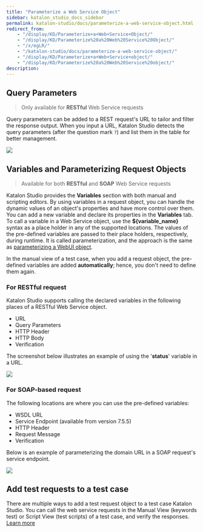 ```yaml
---
title: "Parameterize a Web Service Object" 
sidebar: katalon_studio_docs_sidebar
permalink: katalon-studio/docs/parameterize-a-web-service-object.html 
redirect_from:
    - "/display/KD/Parameterize+a+Web+Service+Object/"
    - "/display/KD/Parameterize%20a%20Web%20Service%20Object/"
    - "/x/egLR/"
    - "/katalon-studio/docs/parameterize-a-web-service-object/"
    - "/display/KD/Parameterize+a+Web+Service+object/"
    - "/display/KD/Parameterize%20a%20Web%20Service%20object/"
description: 
---
```


## Query Parameters

> Only available for **RESTful** Web Service requests

Query parameters can be added to a REST request's URL to tailor and filter the response output. When you input a URL, Katalon Studio detects the query parameters (after the question mark `?`) and list them in the table for better management.

![](https://github.com/katalon-studio/docs-images/raw/master/katalon-studio/docs/updated-parameterize-a-web-service-object/Screen-Shot-2018-09-18-at-5.04.18-PM.png)

## Variables and Parameterizing Request Objects

> Available for both **RESTful** and **SOAP** Web Service requests

Katalon Studio provides the **Variables** section with both manual and scripting editors. By using variables in a request object, you can handle the dynamic values of an object's properties and have more control over them. You can add a new variable and declare its properties in the **Variables** tab. To call a variable in a Web Service object, use the **${variable_name}** syntax as a place holder in any of the supported locations. The values of the pre-defined variables are passed to their place holders, respectively, during runtime. It is called parameterization, and the approach is the same as [parameterizing a WebUI object](https://docs.katalon.com/katalon-studio/docs/manage-web-test-object.html#parameterize-web-test-objects).

In the manual view of a test case, when you add a request object, the pre-defined variables are added **automatically**; hence, you don't need to define them again.

### For RESTful request

Katalon Studio supports calling the declared variables in the following places of a RESTful Web Service object.

* URL
* Query Parameters
* HTTP Header
* HTTP Body
* Verification

The screenshot below illustrates an example of using the '**status**' variable in a URL.

![](https://github.com/katalon-studio/docs-images/raw/master/katalon-studio/docs/updated-parameterize-a-web-service-object/Screen-Shot-2018-09-18-at-5.10.01-PM.png)

### For SOAP-based request

The following locations are where you can use the pre-defined variables:

* WSDL URL
* Service Endpoint (available from version 7.5.5)
* HTTP Header
* Request Message
* Verification

Below is an example of parameterizing the domain URL in a SOAP request's service endpoint.

<img src="https://github.com/katalon-studio/docs-images/raw/master/katalon-studio/docs/parameterize-a-web-service-object/soap-endpoint.png">

## Add test requests to a test case

There are multiple ways to add a test request object to a test case Katalon Studio. You can call the web service requests in the Manual View (keywords test) or Script View (test scripts) of a test case, and verify the responses. [Learn more](https://docs.katalon.com/katalon-studio/docs/using-web-services-in-a-test-case.html)

